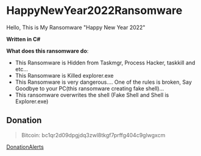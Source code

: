# HappyNewYear2022Ransomware
Hello, This is My Ransomware "Happy New Year 2022"

**Written in C#**

**What does this ransomware do**:
- This Ransomware is Hidden from Taskmgr, Process Hacker, taskkill and etc... 
- This Ransomware is Killed explorer.exe
- This Ransomware is very dangerous.... One of the rules is broken, Say Goodbye to your PC(this ransomware creating fake shell)...
- This ransomware overwrites the shell (Fake Shell and Shell is Explorer.exe)

## Donation
> Bitcoin: bc1qr2d09dpgjdq3zwl8tkgf7prffg404c9glwgxcm

[DonationAlerts](https://www.donationalerts.com/r/glebyoutuber)
